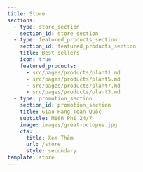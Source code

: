```yaml
---
title: Store
sections:
  - type: store_section
    section_id: store_section
  - type: featured_products_section
    section_id: featured_products_section
    title: Best sellers
    icon: true
    featured_products:
      - src/pages/products/plant1.md
      - src/pages/products/plant5.md
      - src/pages/products/plant7.md
      - src/pages/products/plant3.md
  - type: promotion_section
    section_id: promotion_section
    title: Giao Hàng Toàn Quốc
    subtitle: Miễn Phí 24/7
    image: images/great-octopus.jpg
    cta:
      title: Xem Thêm
      url: /store
      style: secondary
template: store
---
```

